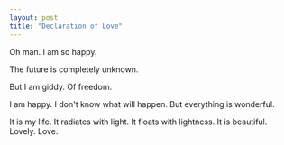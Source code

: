 ```yaml
---
layout: post
title: "Declaration of Love"
---
```


Oh man. I am so happy.

The future is completely unknown.

But I am giddy. Of freedom.

I am happy. I don't know what will happen. But everything is wonderful.

It is my life. It radiates with light. It floats with lightness. It is beautiful. Lovely. Love.
